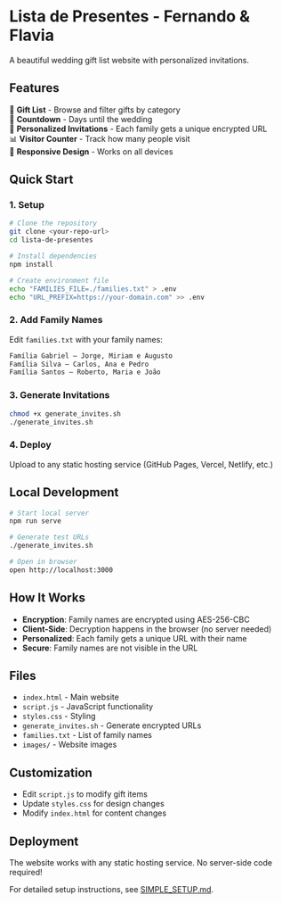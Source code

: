 # Lista de Presentes - Fernando & Flavia

A beautiful wedding gift list website with personalized invitations.

## Features

🎁 **Gift List** - Browse and filter gifts by category  
📅 **Countdown** - Days until the wedding  
👥 **Personalized Invitations** - Each family gets a unique encrypted URL  
📊 **Visitor Counter** - Track how many people visit  
📱 **Responsive Design** - Works on all devices

## Quick Start

### 1. Setup

```bash
# Clone the repository
git clone <your-repo-url>
cd lista-de-presentes

# Install dependencies
npm install

# Create environment file
echo "FAMILIES_FILE=./families.txt" > .env
echo "URL_PREFIX=https://your-domain.com" >> .env
```

### 2. Add Family Names

Edit `families.txt` with your family names:

```txt
Família Gabriel – Jorge, Miriam e Augusto
Família Silva – Carlos, Ana e Pedro
Família Santos – Roberto, Maria e João
```

### 3. Generate Invitations

```bash
chmod +x generate_invites.sh
./generate_invites.sh
```

### 4. Deploy

Upload to any static hosting service (GitHub Pages, Vercel, Netlify, etc.)

## Local Development

```bash
# Start local server
npm run serve

# Generate test URLs
./generate_invites.sh

# Open in browser
open http://localhost:3000
```

## How It Works

- **Encryption**: Family names are encrypted using AES-256-CBC
- **Client-Side**: Decryption happens in the browser (no server needed)
- **Personalized**: Each family gets a unique URL with their name
- **Secure**: Family names are not visible in the URL

## Files

- `index.html` - Main website
- `script.js` - JavaScript functionality
- `styles.css` - Styling
- `generate_invites.sh` - Generate encrypted URLs
- `families.txt` - List of family names
- `images/` - Website images

## Customization

- Edit `script.js` to modify gift items
- Update `styles.css` for design changes
- Modify `index.html` for content changes

## Deployment

The website works with any static hosting service. No server-side code required!

For detailed setup instructions, see [SIMPLE_SETUP.md](SIMPLE_SETUP.md).

